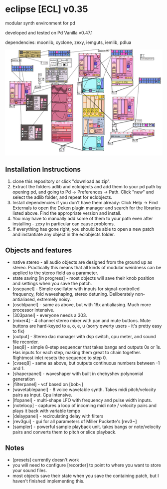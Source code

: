 # eclipse [ECL] v0.35
modular synth environment for pd   

developed and tested on Pd Vanilla v0.47.1  

dependencies: moonlib, cyclone, zexy, iemguts, iemlib, pdlua  

![ecl 0.35](ecl12screenshot.png)

## Installation Instructions

1. clone this repository or click "download as zip". 
2. Extract the folders adlib and eclobjects and add them to your pd path by opening pd, and going to Pd -> Preferences -> Path. Click "new" and select the adlib folder, and repeat for eclobjects.
3. Install dependencies if you don't have them already: Click Help -> Find Externals to open the Deken plugin manager and search for the libraries listed above. Find the appropriate version and install. 
4. You may have to manually add some of them to your path even after installing - zexy in particular can cause problems. 
5. If everything has gone right, you should be able to open a new patch and instantiate any object in the eclobjects folder. 

## Objects and features

* native stereo - all audio objects are designed from the ground up as stereo. Practically this means that all kinds of modular weirdness can be applied to the stereo field as a parameter.
* state saving [in progress] - most objects will save their knob position and settings when you save the patch.
* [oscpanel] - Simple oscillator with inputs for signal-controlled frequency, fold waveshaping, stereo detuning. Deliberately non-antialiased, extremely noisy.
* [oscblpanel] - same as above, but with 16x antialiasing. Much more processor intensive. 
* [303panel] - everyone needs a 303. 
* [mixer4] - 4 channel stereo mixer with pan and mute buttons. Mute buttons are hard-keyed to a, o, e, u (sorry qwerty users - it's pretty easy to fix)
* [output] - Stereo dac manager with dsp switch, cpu meter, and sound file recorder.
* [seq8] - simple 8-step sequencer that takes bangs and outputs 0s or 1s. Has inputs for each step, making them great to chain together. Rightmost inlet resets the sequence to step 0. 
* [cvseq8] - same as above, but outputs continuous numbers between -1 and 1. 
* [shaperpanel] - waveshaper with built in chebyshev polynomial generation
* [filterpanel] - vcf based on [bob~]
* [wavetablepanel] - 8 voice wavetable synth. Takes midi pitch/velocity pairs as input. Cpu intensive. 
* [lfopanel] - multi-shape LFO with frequency and pulse width inputs.  
* [noteloop] - captures a loop of incoming midi note / velocity pairs and plays it back with variable tempo
* [delaypanel] - recirculating delay with filters
* [rev3gui] - gui for all parameters of Miller Puckette's [rev3~]
* [sampler] - powerful sample playback unit. takes bangs or note/velocity pairs and converts them to pitch or slice playback. 


## Notes

* [presets] currently doesn't work
* you will need to configure [recorder] to point to where you want to store your sound files.
* most objects save their state when you save the containing patch, but I haven't finished implementing this.

